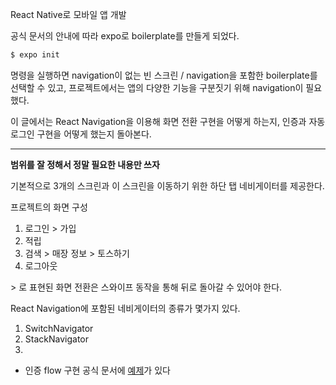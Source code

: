 React Native로 모바일 앱 개발

공식 문서의 안내에 따라 expo로 boilerplate를 만들게 되었다.
```bash
$ expo init
```
명령을 실행하면 navigation이 없는 빈 스크린 / navigation을 포함한 boilerplate를 선택할 수 있고, 프로젝트에서는 앱의 다양한 기능을 구분짓기 위해 navigation이 필요했다.

이 글에서는 React Navigation을 이용해 화면 전환 구현을 어떻게 하는지, 인증과 자동 로그인 구현을 어떻게 했는지 돌아본다.

---

**범위를 잘 정해서 정말 필요한 내용만 쓰자**

기본적으로 3개의 스크린과 이 스크린을 이동하기 위한 하단 탭 네비게이터를 제공한다.

프로젝트의  화면 구성
1. 로그인 > 가입
2. 적립
3. 검색 > 매장 정보 > 토스하기
4. 로그아웃

\> 로 표현된 화면 전환은 스와이프 동작을 통해 뒤로 돌아갈 수 있어야 한다.

React Navigation에 포함된 네비게이터의 종류가 몇가지 있다.
1. SwitchNavigator
2. StackNavigator
3. 

- 인증 flow 구현
공식 문서에 [예제]([https://reactnavigation.org/docs/en/auth-flow.html](https://reactnavigation.org/docs/en/auth-flow.html))가 있다
<!--stackedit_data:
eyJoaXN0b3J5IjpbNjE3NDEwMTEzLC0yMDk5NTAwNDQ3LDEwNj
k2MjA3MTVdfQ==
-->